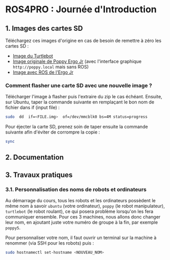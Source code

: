 # ROS4PRO : Journée d'Introduction

## 1. Images des cartes SD
Téléchargez ces images d'origine en cas de besoin de remettre à zéro les cartes SD :
* [Image du Turtlebot](http://www.robotis.com/service/download.php?no=1738)
* [Image originale de Poppy Ergo Jr](https://github.com/poppy-project/poppy-ergo-jr/releases/download/2.0.0/2017-04-06-poppy-ergo-jr.img.zip) (avec l'interface graphique `http://poppy.local` mais sans ROS)
* [Image avec ROS de l'Ergo Jr](https://github.com/poppy-project/poppy_controllers/releases/download/v1.0/poppy-ergo-jr-ros-melodic.shrink2.img.zip)

### Comment flasher une carte SD avec une nouvelle image ?
Télécharger l'image à flasher puis l'extraire du zip le cas échéant.
Ensuite, sur Ubuntu, taper la commande suivante en remplaçant le bon nom de fichier dans if (input file) :
```bash
sudo  dd  if=<FILE.img>  of=/dev/mmcblk0 bs=4M status=progress  
```
Pour éjecter la carte SD, prenez soin de taper ensuite la commande suivante afin d'éviter de corrompre la copie :
```bash
sync
```

## 2. Documentation

## 3. Travaux pratiques
### 3.1. Personnalisation des noms de robots et ordinateurs

Au démarrage du cours, tous les robots et les ordinateurs possèdent le même nom à savoir `ubuntu` (votre ordinateur), `poppy` (le robot manipulateur), `turtlebot` (le robot roulant), ce qui posera problème lorsqu'on les fera communiquer ensemble. Pour ces 3 machines, nous allons donc changer leur nom, en ajoutant juste votre numéro de groupe à la fin, par exemple `poppy5`.

Pour personnaliser votre nom, il faut ouvrir un terminal sur la machine à renommer (via SSH pour les robots) puis :
```bash
sudo hostnamectl set-hostname <NOUVEAU_NOM>
```
